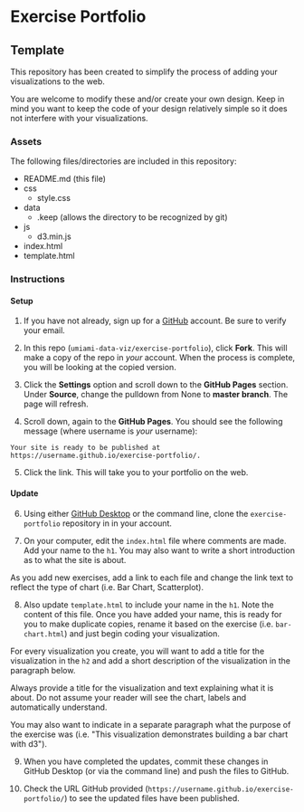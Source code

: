 # Exercise Portfolio

## Template

This repository has been created to simplify the process of adding your visualizations to the web.

You are welcome to modify these and/or create your own design. Keep in mind you want to keep the code of your design relatively simple so it does not interfere with your visualizations.

### Assets

The following files/directories are included in this repository:

- README.md (this file)
- css
  - style.css
- data
  - .keep (allows the directory to be recognized by git)
- js
  - d3.min.js
- index.html
- template.html

### Instructions

#### Setup

1. If you have not already, sign up for a [GitHub](https://github.com) account. Be sure to verify your email.

2. In this repo (`umiami-data-viz/exercise-portfolio`), click **Fork**. This will make a copy of the repo in *your* account. When the process is complete, you will be looking at the copied version.

3. Click the **Settings** option and scroll down to the **GitHub Pages** section. Under **Source**, change the pulldown from None to **master branch**. The page will refresh.

4. Scroll down, again to the **GitHub Pages**. You should see the following message (where username is *your* username):

```text
Your site is ready to be published at https://username.github.io/exercise-portfolio/.
```

5. Click the link. This will take you to your portfolio on the web.


#### Update

6. Using either [GitHub Desktop]() or the command line, clone the `exercise-portfolio` repository in in your account.

7. On your computer, edit the `index.html` file where comments are made. Add your name to the `h1`. You may also want to write a short introduction as to what the site is about.

  As you add new exercises, add a link to each file and change the link text to reflect the type of chart (i.e. Bar Chart, Scatterplot).

8. Also update `template.html` to include your name in the `h1`. Note the content of this file. Once you have added your name, this is ready for you to make duplicate copies, rename it based on the exercise (i.e. `bar-chart.html`) and just begin coding your visualization.

  For every visualization you create, you will want to add a title for the visualization in the `h2` and add a short description of the visualization in the paragraph below.

  Always provide a title for the visualization and text explaining what it is about. Do not assume your reader will see the chart, labels and automatically understand.

  You may also want to indicate in a separate paragraph what the purpose of the exercise was (i.e. "This visualization demonstrates building a bar chart with d3").

9. When you have completed the updates, commit these changes in GitHub Desktop (or via the command line) and push the files to GitHub.

10. Check the URL GitHub provided (`https://username.github.io/exercise-portfolio/`) to see the updated files have been published.
